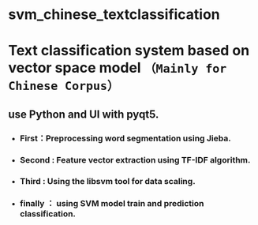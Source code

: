 # svm_chinese_textclassification
Text classification system based on vector space model
`（Mainly for Chinese Corpus）`
===
use Python and UI with pyqt5.
-----
* ### First：Preprocessing word segmentation using Jieba.
* ### Second : Feature vector extraction using TF-IDF algorithm.
* ### Third : Using the libsvm tool for data scaling.
* ### finally ： using SVM model train and prediction classification.
